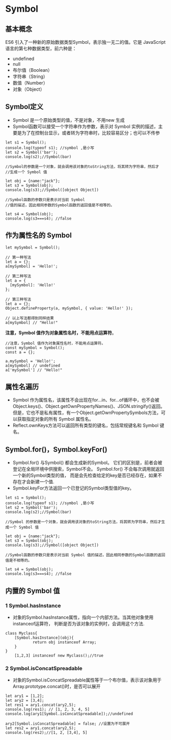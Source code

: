 # Symbol

## 基本概念
ES6 引入了一种新的原始数据类型Symbol，表示独一无二的值。它是 JavaScript 语言的第七种数据类型，前六种是：
* undefined
* null
* 布尔值（Boolean）
* 字符串（String）
* 数值（Number）
* 对象（Object）

## Symbol定义
* Symbol 是一个原始类型的值，不是对象，不用new 生成
* Symbol函数可以接受一个字符串作为参数，表示对 Symbol 
   实例的描述，主要是为了在控制台显示，或者转为字符串时，比较容易区分；也可以不传参

```
let s1 = Symbol();
console.log(typeof s1); //symbol ,是小写
let s2 = Symbol('bar');
console.log(s2);//Symbol(bar)

//Symbol的参数是一个对象，就会调用该对象的toString方法，将其转为字符串，然后才
//生成一个 Symbol 值

let obj = {name:"jack"};
let s3 = Symbol(obj);
console.log(s3);//Symbol([object Object])

//Symbol函数的参数只是表示对当前 Symbol 
//值的描述，因此相同参数的Symbol函数的返回值是不相等的。

let s4 = Symbol(obj);
console.log(s3===s4); //false
```
## 作为属性名的 Symbol


```
let mySymbol = Symbol();

// 第一种写法
let a = {};
a[mySymbol] = 'Hello!';

// 第二种写法
let a = {
  [mySymbol]: 'Hello!'
};

// 第三种写法
let a = {};
Object.defineProperty(a, mySymbol, { value: 'Hello!' });

// 以上写法都得到同样结果
a[mySymbol] // "Hello!"
```
**注意，Symbol 值作为对象属性名时，不能用点运算符**。
```
//注意，Symbol 值作为对象属性名时，不能用点运算符。
const mySymbol = Symbol();
const a = {};

a.mySymbol = 'Hello!';
a[mySymbol] // undefined
a['mySymbol'] // "Hello!"
```

## 属性名遍历

* Symbol 作为属性名，该属性不会出现在for...in、for...of循环中，也不会被Object.keys()、Object.getOwnPropertyNames()、JSON.stringify()返回。
但是，它也不是私有属性，有一个Object.getOwnPropertySymbols方法，可以获取指定对象的所有 Symbol 属性名。
* Reflect.ownKeys方法可以返回所有类型的键名，包括常规键名和 Symbol 键名。


## Symbol.for()，Symbol.keyFor()

* Symbol.for() 与Symbol() 都会生成新的Symbol。
  它们的区别是，前者会被登记在全局环境中供搜索，Symbol不会。
  Symbol.for() 不会每次调用就返回一个新的Symbol类型的值，
  而是会先检查给定的key是否已经存在，如果不存在才会新建一个值.
* Symbol.keyFor方法返回一个已登记的Symbol类型值的key。
```
let s1 = Symbol();
console.log(typeof s1); //symbol ,是小写
let s2 = Symbol('bar');
console.log(s2);//Symbol(bar)

//Symbol 的参数是一个对象，就会调用该对象的toString方法，将其转为字符串，然后才生成一个 Symbol 值

let obj = {name:"jack"};
let s3 = Symbol(obj);
console.log(s3);//Symbol([object Object])

//Symbol函数的参数只是表示对当前 Symbol 值的描述，因此相同参数的Symbol函数的返回值是不相等的。

let s4 = Symbol(obj);
console.log(s3===s4); //false
```
## 内置的 Symbol 值

### 1  Symbol.hasInstance
* 对象的Symbol.hasInstance属性，指向一个内部方法。当其他对象使用instanceof运算符，
判断是否为该对象的实例时，会调用这个方法.
```
class Myclass{
    [Symbol.hasInstance](obj){
            return obj instanceof Array;
    }
}
    [1,2,3] instanceof new Myclass();//true
```

### 2 Symbol.isConcatSpreadable
* 对象的Symbol.isConcatSpreadable属性等于一个布尔值，表示该对象用于Array.prototype.concat()时，是否可以展开
```
let ary1 = [1,2];
let ary2 = [3,4];
let res1 = ary1.concat(ary2,5);
console.log(res1); // [1, 2, 3, 4, 5]
console.log(ary1[Symbol.isConcatSpreadable]);//undefined

ary2[Symbol.isConcatSpreadable] = false; //设置为不可展开
let res2 = ary1.concat(ary2,5);
console.log(res2);//[1, 2, [3,4], 5]
```













